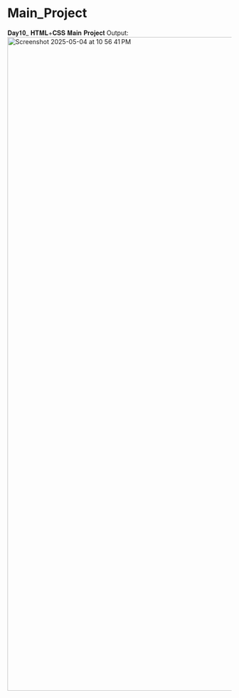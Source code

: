 # Main_Project
𝐃𝐚𝐲𝟏𝟎_ 𝐇𝐓𝐌𝐋+𝐂𝐒𝐒 𝐌𝐚𝐢𝐧 𝐏𝐫𝐨𝐣𝐞𝐜𝐭
Output:
<img width="1470" alt="Screenshot 2025-05-04 at 10 56 41 PM" src="https://github.com/user-attachments/assets/0518deaa-fb8c-4fe2-a5cb-8c4e9cfdcea4" />
